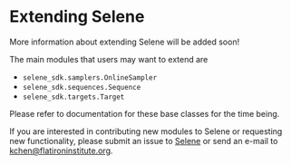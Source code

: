 # Extending Selene

More information about extending Selene will be added soon!

The main modules that users may want to extend are

- `selene_sdk.samplers.OnlineSampler`
- `selene_sdk.sequences.Sequence`
- `selene_sdk.targets.Target`

Please refer to documentation for these base classes for the time being.

If you are interested in contributing new modules to Selene or requesting new functionality, please submit an issue to [Selene](https://github.com/FunctionLab/selene/issues) or send an e-mail to <kchen@flatironinstitute.org>.

